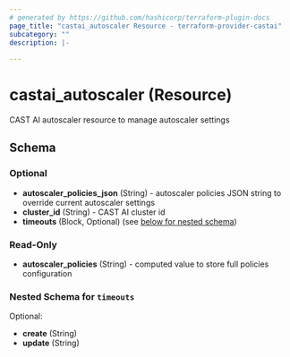 ```yaml
---
# generated by https://github.com/hashicorp/terraform-plugin-docs
page_title: "castai_autoscaler Resource - terraform-provider-castai"
subcategory: ""
description: |-
  
---
```


# castai_autoscaler (Resource)

CAST AI autoscaler resource to manage autoscaler settings

<!-- schema generated by tfplugindocs -->
## Schema

### Optional

- **autoscaler_policies_json** (String) - autoscaler policies JSON string to override current autoscaler settings
- **cluster_id** (String) - CAST AI cluster id
- **timeouts** (Block, Optional) (see [below for nested schema](#nestedblock--timeouts))

### Read-Only

- **autoscaler_policies** (String) - computed value to store full policies configuration

<a id="nestedblock--timeouts"></a>
### Nested Schema for `timeouts`

Optional:

- **create** (String)
- **update** (String)


